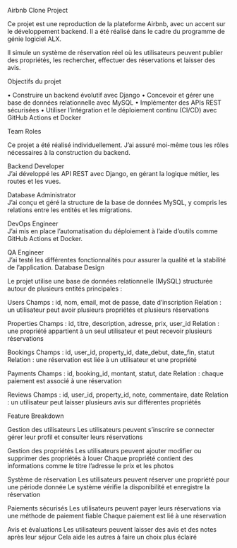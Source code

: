 Airbnb Clone Project

Ce projet est une reproduction de la plateforme Airbnb, avec un accent sur le développement backend. Il a été réalisé dans le cadre du programme de génie logiciel ALX.

Il simule un système de réservation réel où les utilisateurs peuvent publier des propriétés, les rechercher, effectuer des réservations et laisser des avis.

Objectifs du projet

• Construire un backend évolutif avec Django
• Concevoir et gérer une base de données relationnelle avec MySQL
• Implémenter des APIs REST sécurisées
• Utiliser l’intégration et le déploiement continu (CI/CD) avec GitHub Actions et Docker

Team Roles

Ce projet a été réalisé individuellement. J’ai assuré moi-même tous les rôles nécessaires à la construction du backend.

Backend Developer  
J’ai développé les API REST avec Django, en gérant la logique métier, les routes et les vues.

Database Administrator  
J’ai conçu et géré la structure de la base de données MySQL, y compris les relations entre les entités et les migrations.

DevOps Engineer  
J’ai mis en place l’automatisation du déploiement à l’aide d’outils comme GitHub Actions et Docker.

QA Engineer  
J’ai testé les différentes fonctionnalités pour assurer la qualité et la stabilité de l’application.
Database Design

Le projet utilise une base de données relationnelle (MySQL) structurée autour de plusieurs entités principales :

Users
Champs : id, nom, email, mot de passe, date d’inscription
Relation : un utilisateur peut avoir plusieurs propriétés et plusieurs réservations

Properties
Champs : id, titre, description, adresse, prix, user_id
Relation : une propriété appartient à un seul utilisateur et peut recevoir plusieurs réservations

Bookings
Champs : id, user_id, property_id, date_debut, date_fin, statut
Relation : une réservation est liée à un utilisateur et une propriété

Payments
Champs : id, booking_id, montant, statut, date
Relation : chaque paiement est associé à une réservation

Reviews
Champs : id, user_id, property_id, note, commentaire, date
Relation : un utilisateur peut laisser plusieurs avis sur différentes propriétés

Feature Breakdown

Gestion des utilisateurs
Les utilisateurs peuvent s’inscrire se connecter gérer leur profil et consulter leurs réservations

Gestion des propriétés
Les utilisateurs peuvent ajouter modifier ou supprimer des propriétés à louer Chaque propriété contient des informations comme le titre l’adresse le prix et les photos

Système de réservation
Les utilisateurs peuvent réserver une propriété pour une période donnée Le système vérifie la disponibilité et enregistre la réservation

Paiements sécurisés
Les utilisateurs peuvent payer leurs réservations via une méthode de paiement fiable Chaque paiement est lié à une réservation

Avis et évaluations
Les utilisateurs peuvent laisser des avis et des notes après leur séjour Cela aide les autres à faire un choix plus éclairé




